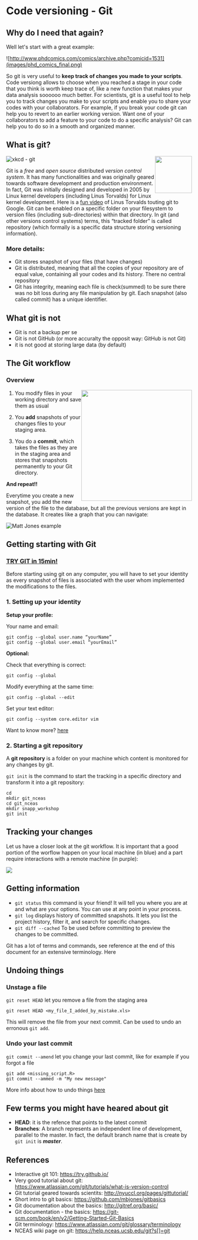 # Code versioning - Git


## Why do I need that again?

Well let's start with a great example:

![http://www.phdcomics.com/comics/archive.php?comicid=1531](images/phd_comics_final.png) 


So git is very useful to **keep track of changes you made to your scripts**. Code versiong allows to choose when you reached a stage in your code that you think is worth keep trace of, like a new function that makes your data analysis soooooo much better. 
For scientists, git is a useful tool to help you to track changes you make to your scripts and enable you to share your codes with your collaborators. For example, if you break your code git can help you to revert to an earlier working version. Want one of your collaborators to add a feature to your code to do a specific analysis? Git can help you to do so in a smooth and organized manner.



## What is git?

<img style="float: right;width: 100px;" src="images/git_icon.png">

![xkcd - git](http://imgs.xkcd.com/comics/git.png)

Git is a *free* and *open source* distributed *version control system*. It has many functionalities and was originally geared towards software development and production environment. In fact, Git was initially designed and developed in 2005 by Linux kernel developers (including Linus Torvalds) for Linux kernel development. Here is a [fun video](https://www.youtube.com/watch?v=4XpnKHJAok8) of Linus Torvalds touting git to Google. Git can be enabled on a specific folder on your filesystem to version files (including sub-directories) within that directory. In git (and other versions control systems) terms, this “tracked folder” is called repository (which formally is a specific data structure storing versioning information).

### More details:
  
- Git stores snapshot of your files (that have changes) 
- Git is distributed, meaning that all the copies of your repository are of equal value, containing all your codes and its history. There no central repository
- Git has integrity, meaning each file is check(summed) to be sure there was no bit loss during any file manipulation by git. Each snapshot (also called commit) has a unique identifier.

## What git is not
- Git is not a backup per se
- Git is not GitHub (or more accuralty the opposit way: GitHub is not Git)
- it is not good at storing large data (by default)


## The Git workflow

### Overview
<img style="float: right;width: 300px;" src="images/git_workflow_general.png">

1. You modify files in your working directory and save them as usual

2. You **add** snapshots of your changes files to your staging area.

3. You do a **commit**, which takes the files as they are in the staging area and stores that snapshots permanently to your Git directory.

**And repeat!!**

Everytime you create a new snapshot, you add the new version of the file to the database, but all the previous versions are kept in the database. It creates like a graph that you can navigate:

![Matt Jones example](images/version-graph_mattJones.png)


## Getting starting with Git

### [TRY GIT in 15min!](https://try.github.io/levels/1/challenges/1)

Before starting using git on any computer, you will have to set your identity as every snapshot of files is associated with the user whom implemented the modifications to the files.

### 1. Setting up your identity
**Setup your profile:**

Your name and email: 

```
git config --global user.name “yourName”
git config --global user.email “yourEmail”
```

**Optional:**

Check that everything is correct: 

```
git config --global
```

Modify everything at the same time:

```
git config --global --edit
```

Set your text editor: 

```
git config --system core.editor vim
```

Want to know more? [here](https://git-scm.com/book/en/v2/Getting-Started-First-Time-Git-Setup) 

### 2. Starting a git repository

A **git repository** is a folder on your machine which content is monitored for any changes by git.

```git init``` is the command to start the tracking in a specific directory and transform it into a git repository:

```
cd
mkdir git_nceas
cd git_nceas
mkdir snapp_workshop
git init
```

## Tracking your changes

Let us have a closer look at the git workflow. It is important that a good portion of the worflow happen on your local machine (in blue) and a part require interactions with a remote machine (in purple):

![](images/git_commands_workflow.png)


## Getting information

* ```git status``` this command is your friend! It will tell you where you are at and what are your options. You can use at any point in your process.
* ```git log``` displays history of committed snapshots. It lets you list the project history, filter it, and search for specific changes.
* ```git diff --cached```
To be used before committing to preview the changes to be committed. 

Git has a lot of terms and commands, see reference at the end of this document for an extensive terminology. Here

## Undoing things

### Unstage a file

```git reset HEAD``` let you remove a file from the staging area

```
git reset HEAD <my_file_I_added_by_mistake.xls>
``` 
This will remove the file from your next commit. Can be used to undo an erronous ```git add```.

### Undo your last commit

```git commit --amend``` let you change your last commit, like for example if you forgot a file

```
git add <missing_script.R>
git commit --ammed -m "My new message"
```

More info about how to undo things [here](https://git-scm.com/book/en/v2/Git-Basics-Undoing-Things)

## Few terms you might have heared about git

* **HEAD**: it is the refence that points to the latest commit
* **Branches**: A branch represents an independent line of development, parallel to the master. In fact, the default branch name that is create by ```git init``` is ***master***.


## References
- Interactive git 101: https://try.github.io/ 
- Very good tutorial about git: https://www.atlassian.com/git/tutorials/what-is-version-control
- Git tutorial geared towards scientits: http://nyuccl.org/pages/gittutorial/
- Short intro to git basics: https://github.com/mbjones/gitbasics
- Git documentation about the basics: http://gitref.org/basic/
- Git documentation - the basics: https://git-scm.com/book/en/v2/Getting-Started-Git-Basics
- Git terminology: https://www.atlassian.com/git/glossary/terminology
- NCEAS wiki page on git: https://help.nceas.ucsb.edu/git?s[]=git
